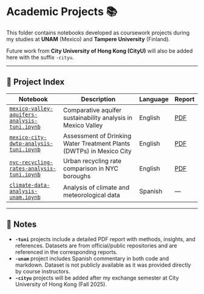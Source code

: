 # Academic Projects 📚

This folder contains notebooks developed as coursework projects during my studies at **UNAM** (Mexico) and **Tampere University** (Finland).  

Future work from **City University of Hong Kong (CityU)** will also be added here with the suffix `-cityu`.

---

## 📓 Project Index

| Notebook | Description | Language | Report |
|----------|-------------|----------|--------|
| [`mexico-valley-aquifers-analysis-tuni.ipynb`](./mexico-valley-aquifers-analysis-tuni.ipynb) | Comparative aquifer sustainability analysis in Mexico Valley | English | [PDF](./mexico-valley-aquifers-analysis-tuni.pdf) |
| [`mexico-city-dwtp-analysis-tuni.ipynb`](./mexico-city-dwtp-analysis-tuni.ipynb) | Assessment of Drinking Water Treatment Plants (DWTPs) in Mexico City | English | [PDF](./mexico-city-dwtp-analysis-tuni.pdf) |
| [`nyc-recycling-rates-analysis-tuni.ipynb`](./nyc-recycling-rates-analysis-tuni.ipynb) | Urban recycling rate comparison in NYC boroughs | English | [PDF](./nyc-recycling-rates-analysis-tuni.pdf) |
| [`climate-data-analysis-unam.ipynb`](./climate-data-analysis-unam.ipynb) | Analysis of climate and meteorological data | Spanish | — |

---

## 📝 Notes

- **`-tuni`** projects include a detailed PDF report with methods, insights, and references. Datasets are from official/public repositories and are referenced in the corresponding reports.  
- **`-unam`** project includes Spanish commentary in both code and markdown. Dataset is not publicly available as it was provided directly by course instructors.
- **`-cityu`** projects will be added after my exchange semester at City University of Hong Kong (Fall 2025).
